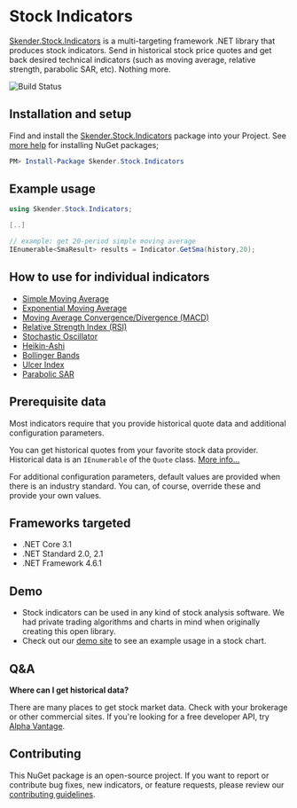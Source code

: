 # Stock Indicators

[Skender.Stock.Indicators](https://www.nuget.org/packages/Skender.Stock.Indicators) is a multi-targeting framework .NET library that produces stock indicators.  Send in historical stock price quotes and get back desired technical indicators (such as moving average, relative strength, parabolic SAR, etc).  Nothing more.

![Build Status](https://dev.azure.com/skender/Stock.Indicators/_apis/build/status/Stock.Indicators?branchName=master)

## Installation and setup

Find and install the [Skender.Stock.Indicators](https://www.nuget.org/packages/Skender.Stock.Indicators) package into your Project.  See [more help](https://www.google.com/search?q=install+nuget+package) for installing NuGet packages;

``` PowerShell
PM> Install-Package Skender.Stock.Indicators
```

## Example usage

``` C#
using Skender.Stock.Indicators;

[..]

// example: get 20-period simple moving average
IEnumerable<SmaResult> results = Indicator.GetSma(history,20);
```

## How to use for individual indicators

- [Simple Moving Average](/Indicators/Sma/README.md)
- [Exponential Moving Average](/Indicators/Ema/README.md)
- [Moving Average Convergence/Divergence (MACD)](/Indicators/Macd/README.md)
- [Relative Strength Index (RSI)](/Indicators/Rsi/README.md)
- [Stochastic Oscillator](/Indicators/Stochastic/README.md)
- [Heikin-Ashi](/Indicators/HeikinAshi/README.md)
- [Bollinger Bands](/Indicators/BollingerBands/README.md)
- [Ulcer Index](/Indicators/Ulcer/README.md)
- [Parabolic SAR](/Indicators/ParabolicSar/README.md)

## Prerequisite data

Most indicators require that you provide historical quote data and additional configuration parameters.

You can get historical quotes from your favorite stock data provider.
Historical data is an `IEnumerable` of the `Quote` class.  [More info...](/GUIDE.md#Quote)

For additional configuration parameters, default values are provided when there is an industry standard.
You can, of course, override these and provide your own values.

## Frameworks targeted

- .NET Core 3.1
- .NET Standard 2.0, 2.1
- .NET Framework 4.6.1

## Demo

- Stock indicators can be used in any kind of stock analysis software.  We had private trading algorithms and charts in mind when originally creating this open library.
- Check out our [demo site](https://stock-charts.azurewebsites.net/) to see an example usage in a stock chart.

## Q&A

**Where can I get historical data?**

There are many places to get stock market data.  Check with your brokerage or other commercial sites.  If you're looking for a free developer API, try [Alpha Vantage](https://www.alphavantage.co).

## Contributing

This NuGet package is an open-source project.  If you want to report or contribute bug fixes, new indicators, or feature requests, please review our [contributing guidelines](CONTRIBUTING.md).
